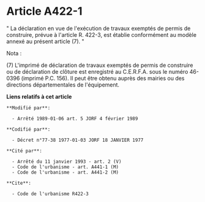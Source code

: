 # Article A422-1

" La déclaration en vue de l'exécution de travaux exemptés de permis de construire, prévue à l'article R. 422-3, est établie
conformément au modèle annexé au présent article (7). "

Nota :

(7) L'imprimé de déclaration de travaux exemptés de permis de construire ou de déclaration de clôture est enregistré au
C.E.R.F.A. sous le numéro 46-0396 (imprimé P.C. 156). Il peut être obtenu auprès des mairies ou des directions
départementales de l'équipement.

**Liens relatifs à cet article**

	**Modifié par**:

	  - Arrêté 1989-01-06 art. 5 JORF 4 février 1989

	**Codifié par**:

	  - Décret n°77-38 1977-01-03 JORF 18 JANVIER 1977

	**Cité par**:

	  - Arrêté du 11 janvier 1993 - art. 2 (V)
	  - Code de l'urbanisme - art. A441-1 (M)
	  - Code de l'urbanisme - art. A441-2 (M)

	**Cite**:

	  - Code de l'urbanisme R422-3
